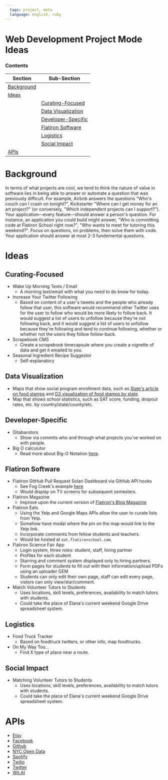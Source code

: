 ```yaml
---
  tags: project, meta
  language: english, ruby
---
```


# Web Development Project Mode Ideas

### Contents
| Section     | Sub-Section |
|-------------|-------------|
|[Background](#background)||
|[Ideas](#ideas)||
||[Curating-Focused](#curating-focused)|
||[Data Visualization](#data-visualization)|
||[Developer-Specific](#developer-specific)|
||[Flatiron Software](#flatiron-software)|
||[Logistics](#logistics)|
||[Social Impact](#social-impact)|
|[APIs](#apis)||

# Background

In terms of what projects are cool, we tend to think the nature of value in software lies in being able to answer or automate a question that was previously difficult. For example, Airbnb answers the questions "Who's couch can I crash on tonight?", Kickstarter "Where can I get money for an art project?" (or conversely, "Which independent projects can I support?"). Your application—every feature—should answer a person's question. For instance, an application you could build might answer, "Who is committing code at Flatiron School right now?", "Who wants to meet for tutoring this weekend?". Focus on questions, on problems, then solve them with code. Your application should answer at most 2-3 fundemental questions.

# Ideas

## Curating-Focused
* Wake Up Morning Texts / Email
  * A morning text/email with what you need to do know for today.
* Increase Your Twitter Following
  * Based on content of a user's tweets and the people who already follow that user, this software would recommend other Twitter uses for the user to follow who would be more likely to follow back. It would suggest a list of users to unfollow because they're not following back, and it would suggest a list of users to unfollow because they're following and tend to continue following, whether or whether not the users they follow follow-back.
* Scrapebook CMS
  * Create a scrapebook timecapsule where you create a vignette of data and get it emailed to you.
* Seasonal Ingredient Recipe Suggestor
  * Self-explanatory 

## Data Visualization
* Maps that show social program enrollment data, such as [Slate's article on food stamps](http://www.slate.com/articles/news_and_politics/map_of_the_week/2013/04/food_stamp_recipients_by_county_an_interactive_tool_showing_local_snap_data.html) and [D3 visualization of food stamps by state](http://bl.ocks.org/NPashaP/a74faf20b492ad377312).
* Map that shows school statistics, such as SAT score, funding, dropout rates, etc. by country/state/county/etc.

## Developer-Specific
* Gitabarotors
  * Show via commits who and through what projects you've worked on with people.
* Big O calculutor
  * Read more about Big-O Notation [here](http://en.wikipedia.org/wiki/Big_O_notation).

## Flatiron Software
* Flatiron GitHub Pull Request Solari Dashboard via GitHub API hooks
  * See Fog Creek's example [here](https://github.com/FogCreek/solari-board)
  * Would display on TV screens for subsequent semesters.
* Flatiron Magazine
  * Improve upon the current version of [Flatiron's Blog Magazine](http://magazine.flatironschool.com/)
* Flatiron Eats
  * Using the Yelp and Google Maps APIs allow the user to curate lists from Yelp.
  * Somehow have modal where the pin on the map would link to the Yelp link.
  * Incorporate comments from fellow students and teachers.
  * Would be hosted at `eat.flatironschool.com`.
* Flatiron Science Fair App
  * Login system, three roles: student, staff, hiring partner
  * Profiles for each student
  * Starring and comment system displayed only to hiring partners.
  * Form pages for students to fill out with their information/upload PDFs using an uploader GEM
  * Students can only edit their own page, staff can edit every page, vistors can only view/star/comment.
* Match Volunteer Tutors to Students
  * Uses locations, skill levels, preferences, availability to match tutors with students.
  * Could take the place of Elana's current weekend Google Drive spreadsheet system.

## Logistics
* Food Truck Tracker
  * Based on foodtruck twitters, or other info, map foodtrucks.
* On My Way Too...
  * Find X type of place near a route.

## Social Impact
* Matching Volunteer Tutors to Students
  * Uses locations, skill levels, preferences, availability to match tutors with students.
  * Could take the place of Elana's current weekend Google Drive spreadsheet system.

# APIs

- [Etsy](https://www.etsy.com/developers/documentation/getting_started/api_basics)
- [Facebook](https://developers.facebook.com/)
- [Github](http://developer.github.com/v3/)
- [NYC Open Data](https://nycopendata.socrata.com/)
- [Spotify](https://developer.spotify.com/web-api/)
- [Twilio](http://twilio.com)
- [Twitter](https://developer.twitter.com)
- [Wit.AI](http://wit.ai)
